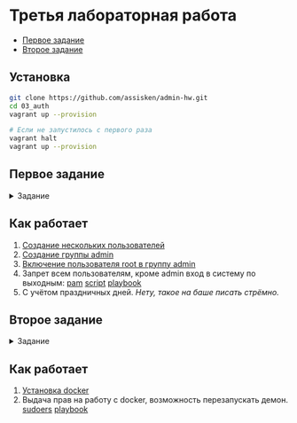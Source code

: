 # Третья лабораторная работа

- [Первое задание](#первое-задание)
- [Второе задание](#второе-задание)

## Установка

```bash
git clone https://github.com/assisken/admin-hw.git
cd 03_auth
vagrant up --provision

# Если не запустилось с первого раза
vagrant halt
vagrant up --provision
```

## Первое задание

<details>
<summary>Задание</summary>

1. [x] Создать нескольких пользователей, задать им пароли,
домашние директории и шеллы;
2. [x] Создать группу admin;
3. [x] Включить нескольких из ранее созданных пользователей,
а также пользователя root, в группу admin;
4. [x] Запретить всем пользователям, кроме группы admin,
логин в систему по SSH в выходные дни
(суббота и воскресенье, без учета праздников);
5. [ ] \*С учётом праздничных дней.

Для упрощения проверки можно разрешить парольную аутентификацию по SSH
и использовать ssh user@localhost проверяя логин с этой же машины.

</details>

## Как работает

1. [Создание нескольких пользователей](https://github.com/assisken/admin-hw/blob/master/03_auth/playbook.yml#L23-L40)
2. [Создание группы admin](https://github.com/assisken/admin-hw/blob/master/03_auth/playbook.yml#L12-L14)
3. [Включение пользователя root в группу admin](https://github.com/assisken/admin-hw/blob/master/03_auth/playbook.yml#L16-L21)
4. Запрет всем пользователям, кроме admin вход в систему по выходным:
[pam](https://github.com/assisken/admin-hw/blob/master/03_auth/templates/pam-sshd.j2)
[script](https://github.com/assisken/admin-hw/blob/master/03_auth/templates/admin-weekends.sh)
[playbook](https://github.com/assisken/admin-hw/blob/master/03_auth/playbook.yml#L53-L67)
5. С учётом праздничных дней. *Нету, такое на баше писать стрёмно.*

## Второе задание

<details>
<summary>Задание</summary>

1. [x] Установить docker
2. [x] Дать конкретному пользователю:
    - [x] Права работать с docker (выполнять команды docker ps и т.п.);
    - [x] \*Возможность перезапускать демон docker (systemctl restart docker)
    не выдавая прав более, чем для этого нужно;

</details>

## Как работает

1. [Установка docker](https://github.com/assisken/admin-hw/blob/master/03_auth/playbook.yml#L70-L73)
2. Выдача прав на работу с docker, возможность перезапускать демон.
[sudoers](https://github.com/assisken/admin-hw/blob/master/03_auth/templates/docker-sudoers.j2)
[playbook](https://github.com/assisken/admin-hw/blob/master/03_auth/playbook.yml#L81-L105)

